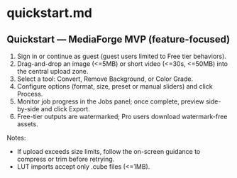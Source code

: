 # quickstart.md

## Quickstart — MediaForge MVP (feature-focused)

1. Sign in or continue as guest (guest users limited to Free tier behaviors).
2. Drag-and-drop an image (<=5MB) or short video (<=30s, <=50MB) into the central upload zone.
3. Select a tool: Convert, Remove Background, or Color Grade.
4. Configure options (format, size, preset or manual sliders) and click Process.
5. Monitor job progress in the Jobs panel; once complete, preview side-by-side and click Export.
6. Free-tier outputs are watermarked; Pro users download watermark-free assets.

Notes:
- If upload exceeds size limits, follow the on-screen guidance to compress or trim before retrying.
- LUT imports accept only .cube files (<=1MB).
